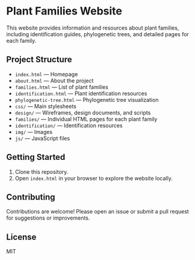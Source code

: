 # Plant Families Website

This website provides information and resources about plant families, including identification guides, phylogenetic trees, and detailed pages for each family.

## Project Structure
- `index.html` — Homepage
- `about.html` — About the project
- `families.html` — List of plant families
- `identification.html` — Plant identification resources
- `phylogenetic-tree.html` — Phylogenetic tree visualization
- `css/` — Main stylesheets
- `design/` — Wireframes, design documents, and scripts
- `families/` — Individual HTML pages for each plant family
- `identification/` — Identification resources
- `img/` — Images
- `js/` — JavaScript files

## Getting Started
1. Clone this repository.
2. Open `index.html` in your browser to explore the website locally.

## Contributing
Contributions are welcome! Please open an issue or submit a pull request for suggestions or improvements.

## License
MIT
